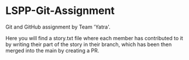 # LSPP-Git-Assignment
Git and GitHub assignment by Team 'Yatra'.

 Here you will find a story.txt file where each member has contributed to it by writing their part of the story in their branch, which has been then merged into the main by creating a PR.
